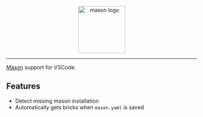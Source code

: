 <p align="center">
<img src="https://raw.githubusercontent.com/felangel/mason/master/assets/mason_full.png" height="125" alt="mason logo" />
</p>

---

[Mason][mason_link] support for VSCode.

## Features

- Detect missing mason installation
- Automatically gets bricks when `mason.yaml` is saved

[mason_link]: https://github.com/felangel/mason
